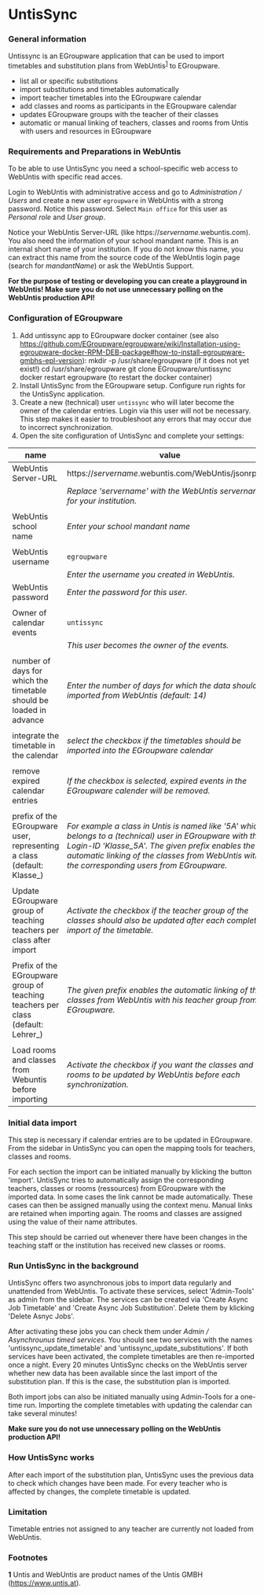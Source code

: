 # UntisSync

### General information
Untissync is an EGroupware application that can be used to import timetables and substitution plans from WebUntis<sup id="f1">[1](#f1)</sup> to EGroupware.
* list all or specific substitutions
* import substitutions and timetables automatically
* import teacher timetables into the EGroupware calendar
* add classes and rooms as participants in the EGroupware calendar
* updates EGroupware groups with the teacher of their classes
* automatic or manual linking of teachers, classes and rooms from Untis with users and resources in EGroupware

### Requirements and Preparations in WebUntis
To be able to use UntisSync you need a school-specific web access to WebUntis with specific read acces.
<!--* master data of teachers: "Only view"
* using the scheduling tool: "Only view"-->

Login to WebUntis with administrative access and go to _Administration / Users_ and create a new user `egroupware` in WebUntis with a strong password.
Notice this password.
Select `Main office` for this user as _Personal role_ and _User group_.

<!--Go to _Administration_ / _Rights and roles_ and select the group ```Main office```.\
Make sure that members of the group ```Main office``` have at least read access ("Only view") to master data of teachers and
the scheduling tool. -->

Notice your WebUntis Server-URL (like https://_servername_.webuntis.com). You also need the information of your school mandant name. 
This is an internal short name of your institution. If you do not know this name, you can extract 
this name from the source code of the WebUntis login page (search for _mandantName_) or ask the WebUntis Support.

__For the purpose of testing or developing you can create a playground in WebUntis! Make sure you do not use unnecessary polling on the WebUntis production API!__

###  Configuration of EGroupware
1. Add untissync app to EGroupware docker container 
(see also https://github.com/EGroupware/egroupware/wiki/Installation-using-egroupware-docker-RPM-DEB-package#how-to-install-egroupware-gmbhs-epl-version):
mkdir -p /usr/share/egroupware (if it does not yet exist!)
cd /usr/share/egroupware
git clone EGroupware/untissync 
docker restart egroupware (to restart the docker container)
2. Install UntisSync from the EGroupware setup. Configure run rights for the UntisSync application.
3. Create a new (technical) user `untissync` who will later become the owner of the calendar entries. Login via this user will not be necessary.
This step makes it easier to troubleshoot any errors that may occur due to incorrect synchronization.
4. Open the site configuration of UntisSync and complete your settings:

| name           	| value                                                 	                                                                                                                                                                                                      |
|---------------------	|--------------------------------------------------------------------------------------------------------------------------------------------------------------------------------------------------------------------------------------------------------------|
| WebUntis Server-URL 	| https://_servername_.webuntis.com/WebUntis/jsonrpc.do 	                                                                                                                                                                                                      |
|                     	| _Replace 'servername' with the WebUntis servername for your institution._                                                                                                                                                                                    |
|                     	| 	                                                                                                                                                                                                                                                            |
| WebUntis school name  | _Enter your school mandant name_                                                                                                                                                                                                                             |
|                     	| 	                                                                                                                                                                                                                                                            |
| WebUntis username     | `egroupware`                                                                                                                                                                                                                                                 |
|                       | _Enter the username you created in WebUntis._                                                                                                                                                                                                                |
| WebUntis password     | _Enter the password for this user._                                                                                                                                                                                                                          |
|                       |                                                                                                                                                                                                                                                              |
| Owner of calendar events | `untissync`                                                                                                                                                                                                                                                  |
|                       | _This user becomes the owner of the events._                                                                                                                                                                                                                 |
|                       |                                                                                                                                                                                                                                                              |
| number of days for which the timetable should be loaded in advance | _Enter the number of days for which the data should be imported from WebUntis (default: 14)_                                                                                                                                                                 |
|                       |                                                                                                                                                                                                                                                              |
| integrate the timetable in the calendar | _select the checkbox if the timetables should be imported into the EGroupware calendar_                                                                                                                                                                      |
|                       |                                                                                                                                                                                                                                                              |
| remove expired calendar entries | _If the checkbox is selected, expired events in the EGroupware calender will be removed._                                                                                                                                                                    |
|                       |                                                                                                                                                                                                                                                              |
| prefix of the EGroupware user, representing a class (default: Klasse_) | _For example a class in Untis is named like '5A' which belongs to a (technical) user in EGroupware with the Login-ID 'Klasse_5A'. The given prefix enables the automatic linking of the classes from WebUntis with the corresponding users from EGroupware._ |
|                       |                                                                                                                                                                                                                                                              |  
| Update EGroupware group of teaching teachers per class after import | _Activate the checkbox if the teacher group of the classes should also be updated after each complete import of the timetable._                                                                                                                              |
|                       |                                                                                                                                                                                                                                                              |
| Prefix of the EGroupware group of teaching teachers per class (default: Lehrer_)  | _The given prefix enables the automatic linking of the classes from WebUntis with his teacher group from EGroupware._                                                                                                                                        |
|                       |                                                                                                                                                                                                                                                              |
| Load rooms and classes from Webuntis before importing  | _Activate the checkbox if you want the classes and rooms to be updated by WebUntis before each synchronization._                                                                                                                                             |

### Initial data import
This step is necessary if calendar entries are to be updated in EGroupware. From the sidebar in UntisSync you can open the mapping tools for teachers, classes and rooms.

For each section the import can be initiated manually by klicking the button 'import'. UntisSync tries to automatically assign the corresponding teachers, classes or rooms (ressources) from EGroupware with the imported data.
In some cases the link cannot be made automatically. These cases can then be assigned manually using the context menu. Manual links are retained when importing again.
The rooms and classes are assigned using the value of their name attributes. 

This step should be carried out whenever there have been changes in the teaching staff or the institution has received new classes or rooms.

### Run UntisSync in the background
UntisSync offers two asynchronous jobs to import data regularly and unattended from WebUntis.
To activate these services, select 'Admin-Tools' as admin from the sidebar.
The services can be created via 'Create Async Job Timetable' and 'Create Async Job Substitution'. Delete them by klicking 'Delete Asnyc Jobs'.

After activating these jobs you can check them under _Admin / Asynchrounus timed services_. You should see two services with the names 'untissync_update_timetable' and 'untissync_update_substitutions'.
If both services have been activated, the complete timetables are then re-imported once a night. Every 20 minutes UntisSync checks on the WebUntis server whether new data has been available since the last import of the substitution plan.
If this is the case, the substitution plan is imported.

Both import jobs can also be initiated manually using Admin-Tools for a one-time run. Importing the complete timetables with updating the calendar can take several minutes!

__Make sure you do not use unnecessary polling on the WebUntis production API!__

###  How UntisSync works
After each import of the substitution plan, UntisSync uses the previous data to check which changes have been made.
For every teacher who is affected by changes, the complete timetable is updated.

### Limitation
Timetable entries not assigned to any teacher are currently not loaded from WebUntis.

### Footnotes
<b id="f1">1</b> Untis and WebUntis are product names of the  Untis GMBH (https://www.untis.at).

